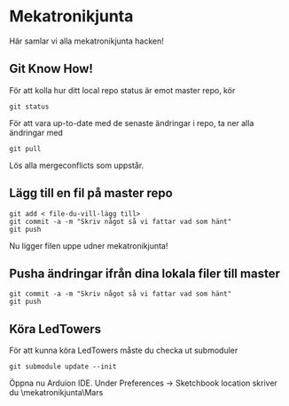 # Mekatronikjunta
Här samlar vi alla mekatronikjunta hacken!

## Git Know How!
För att kolla hur ditt local repo status är emot master repo, kör
```
git status
```

För att vara up-to-date med de senaste ändringar i repo, ta ner alla ändringar med
```
git pull
```

Lös alla mergeconflicts som uppstår.

## Lägg till en fil på master repo
```
git add < file-du-vill-lägg till>
git commit -a -m "Skriv något så vi fattar vad som hänt"
git push
```
Nu ligger filen uppe udner mekatronikjunta!

## Pusha ändringar ifrån dina lokala filer till master
```
git commit -a -m "Skriv något så vi fattar vad som hänt"
git push
```

## Köra LedTowers
För att kunna köra LedTowers måste du checka ut submoduler
```
git submodule update --init 
```

 Öppna nu Arduion IDE. Under Preferences -> Sketchbook location skriver du
 *<path-to-git-repo-on-local-machine>*\mekatronikjunta\Mars